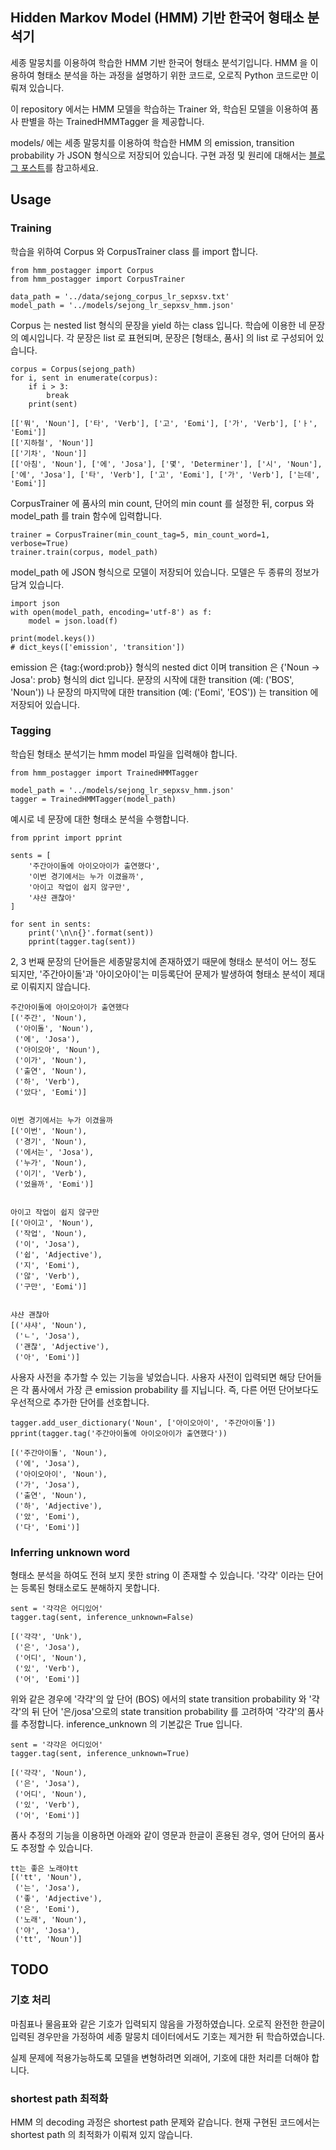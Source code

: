 ## Hidden Markov Model (HMM) 기반 한국어 형태소 분석기

세종 말뭉치를 이용하여 학습한 HMM 기반 한국어 형태소 분석기입니다. HMM 을 이용하여 형태소 분석을 하는 과정을 설명하기 위한 코드로, 오로직 Python 코드로만 이뤄져 있습니다.

이 repository 에서는 HMM 모델을 학습하는 Trainer 와, 학습된 모델을 이용하여 품사 판별을 하는 TrainedHMMTagger 을 제공합니다.

models/ 에는 세종 말뭉치를 이용하여 학습한 HMM 의 emission, transition probability 가 JSON 형식으로 저장되어 있습니다. 구현 과정 및 원리에 대해서는 [블로그 포스트][hmm_tagger_post]를 참고하세요.

## Usage

### Training

학습을 위하여 Corpus 와 CorpusTrainer class 를 import 합니다.

    from hmm_postagger import Corpus
    from hmm_postagger import CorpusTrainer

    data_path = '../data/sejong_corpus_lr_sepxsv.txt'
    model_path = '../models/sejong_lr_sepxsv_hmm.json'

Corpus 는 nested list 형식의 문장을 yield 하는 class 입니다. 학습에 이용한 네 문장의 예시입니다. 각 문장은 list 로 표현되며, 문장은 [형태소, 품사] 의 list 로 구성되어 있습니다.

    corpus = Corpus(sejong_path)
    for i, sent in enumerate(corpus):
        if i > 3:
            break
        print(sent)

    [['뭐', 'Noun'], ['타', 'Verb'], ['고', 'Eomi'], ['가', 'Verb'], ['ㅏ', 'Eomi']]
    [['지하철', 'Noun']]
    [['기차', 'Noun']]
    [['아침', 'Noun'], ['에', 'Josa'], ['몇', 'Determiner'], ['시', 'Noun'], ['에', 'Josa'], ['타', 'Verb'], ['고', 'Eomi'], ['가', 'Verb'], ['는데', 'Eomi']]

CorpusTrainer 에 품사의 min count, 단어의 min count 를 설정한 뒤, corpus 와 model_path 를 train 함수에 입력합니다.

    trainer = CorpusTrainer(min_count_tag=5, min_count_word=1, verbose=True)
    trainer.train(corpus, model_path)

model_path 에 JSON 형식으로 모델이 저장되어 있습니다. 모델은 두 종류의 정보가 담겨 있습니다.

    import json
    with open(model_path, encoding='utf-8') as f:
        model = json.load(f)

    print(model.keys())
    # dict_keys(['emission', 'transition'])

emission 은 {tag:{word:prob}} 형식의 nested dict 이며 transition 은 {'Noun -> Josa': prob} 형식의 dict 입니다. 문장의 시작에 대한 transition (예: ('BOS', 'Noun')) 나 문장의 마지막에 대한 transition (예: ('Eomi', 'EOS')) 는 transition 에 저장되어 있습니다.

### Tagging

학습된 형태소 분석기는 hmm model 파일을 입력해야 합니다.

    from hmm_postagger import TrainedHMMTagger

    model_path = '../models/sejong_lr_sepxsv_hmm.json'
    tagger = TrainedHMMTagger(model_path)

예시로 네 문장에 대한 형태소 분석을 수행합니다.

    from pprint import pprint

    sents = [
        '주간아이돌에 아이오아이가 출연했다',
        '이번 경기에서는 누가 이겼을까',
        '아이고 작업이 쉽지 않구만',
        '샤샨 괜찮아'
    ]

    for sent in sents:
        print('\n\n{}'.format(sent))
        pprint(tagger.tag(sent))

2, 3 번째 문장의 단어들은 세종말뭉치에 존재하였기 때문에 형태소 분석이 어느 정도 되지만, '주간아이돌'과 '아이오아이'는 미등록단어 문제가 발생하여 형태소 분석이 제대로 이뤄지지 않습니다.

    주간아이돌에 아이오아이가 출연했다
    [('주간', 'Noun'),
     ('아이돌', 'Noun'),
     ('에', 'Josa'),
     ('아이오아', 'Noun'),
     ('이가', 'Noun'),
     ('출연', 'Noun'),
     ('하', 'Verb'),
     ('았다', 'Eomi')]


    이번 경기에서는 누가 이겼을까
    [('이번', 'Noun'),
     ('경기', 'Noun'),
     ('에서는', 'Josa'),
     ('누가', 'Noun'),
     ('이기', 'Verb'),
     ('었을까', 'Eomi')]


    아이고 작업이 쉽지 않구만
    [('아이고', 'Noun'),
     ('작업', 'Noun'),
     ('이', 'Josa'),
     ('쉽', 'Adjective'),
     ('지', 'Eomi'),
     ('않', 'Verb'),
     ('구만', 'Eomi')]


    샤샨 괜찮아
    [('샤샤', 'Noun'),
     ('ㄴ', 'Josa'),
     ('괜찮', 'Adjective'),
     ('아', 'Eomi')]


사용자 사전을 추가할 수 있는 기능을 넣었습니다. 사용자 사전이 입력되면 해당 단어들은 각 품사에서 가장 큰 emission probability 를 지닙니다. 즉, 다른 어떤 단어보다도 우선적으로 추가한 단어를 선호합니다.

    tagger.add_user_dictionary('Noun', ['아이오아이', '주간아이돌'])
    pprint(tagger.tag('주간아이돌에 아이오아이가 출연했다'))

    [('주간아이돌', 'Noun'),
     ('에', 'Josa'),
     ('아이오아이', 'Noun'),
     ('가', 'Josa'),
     ('출연', 'Noun'),
     ('하', 'Adjective'),
     ('았', 'Eomi'),
     ('다', 'Eomi')]


### Inferring unknown word

형태소 분석을 하여도 전혀 보지 못한 string 이 존재할 수 있습니다. '갹갹' 이라는 단어는 등록된 형태소로도 분해하지 못합니다.

    sent = '갹갹은 어디있어'
    tagger.tag(sent, inference_unknown=False)

    [('갹갹', 'Unk'),
     ('은', 'Josa'),
     ('어디', 'Noun'),
     ('있', 'Verb'),
     ('어', 'Eomi')]

위와 같은 경우에 '갹갹'의 앞 단어 (BOS) 에서의 state transition probability 와 '갹갹'의 뒤 단어 '은/josa'으로의 state transition probability 를 고려하여 '갹갹'의 품사를 추정합니다. inference_unknown 의 기본값은 True 입니다.

    sent = '갹갹은 어디있어'
    tagger.tag(sent, inference_unknown=True)

    [('갹갹', 'Noun'),
     ('은', 'Josa'),
     ('어디', 'Noun'),
     ('있', 'Verb'),
     ('어', 'Eomi')]

품사 추정의 기능을 이용하면 아래와 같이 영문과 한글이 혼용된 경우, 영어 단어의 품사도 추정할 수 있습니다.

    tt는 좋은 노래야tt
    [('tt', 'Noun'),
     ('는', 'Josa'),
     ('좋', 'Adjective'),
     ('은', 'Eomi'),
     ('노래', 'Noun'),
     ('야', 'Josa'),
     ('tt', 'Noun')]

## TODO

###  기호 처리

마침표나 물음표와 같은 기호가 입력되지 않음을 가정하였습니다. 오로직 완전한 한글이 입력된 경우만을 가정하여 세종 말뭉치 데이터에서도 기호는 제거한 뒤 학습하였습니다.

실제 문제에 적용가능하도록 모델을 변형하려면 외래어, 기호에 대한 처리륻 더해야 합니다.

### shortest path 최적화

HMM 의 decoding 과정은 shortest path 문제와 같습니다. 현재 구현된 코드에서는 shortest path 의 최적화가 이뤄져 있지 않습니다.


[hmm_tagger_post]:https://lovit.github.io/nlp/2018/09/11/hmm_based_tagger/
